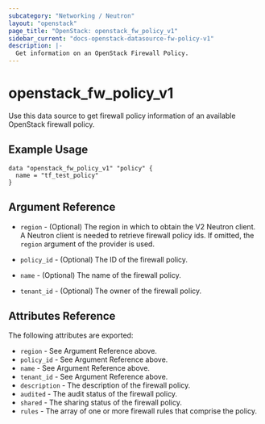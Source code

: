 ```yaml
---
subcategory: "Networking / Neutron"
layout: "openstack"
page_title: "OpenStack: openstack_fw_policy_v1"
sidebar_current: "docs-openstack-datasource-fw-policy-v1"
description: |-
  Get information on an OpenStack Firewall Policy.
---
```


# openstack\_fw\_policy\_v1

Use this data source to get firewall policy information of an available OpenStack firewall policy.

## Example Usage

```hcl
data "openstack_fw_policy_v1" "policy" {
  name = "tf_test_policy"
}
```

## Argument Reference

* `region` - (Optional) The region in which to obtain the V2 Neutron client.
  A Neutron client is needed to retrieve firewall policy ids. If omitted, the
  `region` argument of the provider is used.

* `policy_id` - (Optional) The ID of the firewall policy.

* `name` - (Optional) The name of the firewall policy.

* `tenant_id` - (Optional) The owner of the firewall policy.

## Attributes Reference

The following attributes are exported:

* `region` - See Argument Reference above.
* `policy_id` - See Argument Reference above.
* `name` - See Argument Reference above.
* `tenant_id` - See Argument Reference above.
* `description` - The description of the firewall policy.
* `audited` - The audit status of the firewall policy.
* `shared` - The sharing status of the firewall policy.
* `rules` - The array of one or more firewall rules that comprise the policy.
